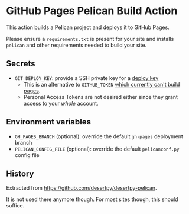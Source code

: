 # GitHub Pages Pelican Build Action

This action builds a Pelican project and deploys it to GitHub Pages.

Please ensure a `requirements.txt` is present for your site and installs
`pelican` and other requirements needed to build your site.

## Secrets

  - `GIT_DEPLOY_KEY`: provide a SSH private key for a [deploy key][1]
    - This is an alternative to `GITHUB_TOKEN` [which currently can't build pages][gt_limit].
    - Personal Access Tokens are not desired either since they grant access to your
      *whole* account.

## Environment variables

  - `GH_PAGES_BRANCH` (optional): override the default `gh-pages` deployment branch
  - `PELICAN_CONFIG_FILE` (optional): override the default `pelicanconf.py` config file

## History

Extracted from https://github.com/desertpy/desertpy-pelican.

It is not used there anymore though. For most sites though, this should
suffice.

[1]: https://developer.github.com/v3/guides/managing-deploy-keys/#deploy-keys

[gt_limit]: https://github.com/maxheld83/ghpages/pull/18#issuecomment-485274829
